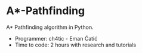 # A*-Pathfinding
A* Pathfinding algorithm in Python. 

* Programmer: ch4tic - Eman Ćatić 
* Time to code: 2 hours with research and tutorials 

